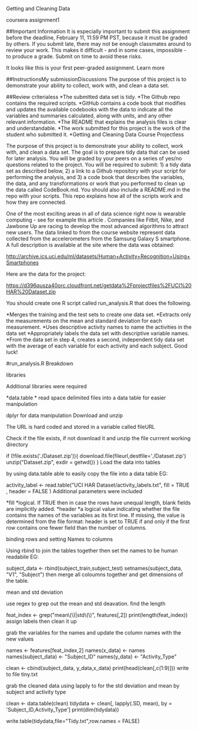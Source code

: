 Getting and Cleaning Data

coursera assignment1

##Important Information It is especially important to submit this assignment before the deadline, February 11, 11:59 PM PST, because it must be graded by others. If you submit late, there may not be enough classmates around to review your work. This makes it difficult - and in some cases, impossible - to produce a grade. Submit on time to avoid these risks.

It looks like this is your first peer-graded assignment. Learn more

##InstructionsMy submissionDiscussions The purpose of this project is to demonstrate your ability to collect, work with, and clean a data set.

##Review criterialess *The submitted data set is tidy. *The Github repo contains the required scripts. *GitHub contains a code book that modifies and updates the available codebooks with the data to indicate all the variables and summaries calculated, along with units, and any other relevant information. *The README that explains the analysis files is clear and understandable. *The work submitted for this project is the work of the student who submitted it. *Getting and Cleaning Data Course Projectless

The purpose of this project is to demonstrate your ability to collect, work with, and clean a data set. The goal is to prepare tidy data that can be used for later analysis. You will be graded by your peers on a series of yes/no questions related to the project. You will be required to submit: 1) a tidy data set as described below, 2) a link to a Github repository with your script for performing the analysis, and 3) a code book that describes the variables, the data, and any transformations or work that you performed to clean up the data called CodeBook.md. You should also include a README.md in the repo with your scripts. This repo explains how all of the scripts work and how they are connected.

One of the most exciting areas in all of data science right now is wearable computing - see for example this article . Companies like Fitbit, Nike, and Jawbone Up are racing to develop the most advanced algorithms to attract new users. The data linked to from the course website represent data collected from the accelerometers from the Samsung Galaxy S smartphone. A full description is available at the site where the data was obtained:

http://archive.ics.uci.edu/ml/datasets/Human+Activity+Recognition+Using+Smartphones

Here are the data for the project:

https://d396qusza40orc.cloudfront.net/getdata%2Fprojectfiles%2FUCI%20HAR%20Dataset.zip

You should create one R script called run_analysis.R that does the following.

*Merges the training and the test sets to create one data set. *Extracts only the measurements on the mean and standard deviation for each measurement. *Uses descriptive activity names to name the activities in the data set *Appropriately labels the data set with descriptive variable names. *From the data set in step 4, creates a second, independent tidy data set with the average of each variable for each activity and each subject. Good luck!

#run_analysis.R Breakdown

libraries

Additional libraries were required

*data.table * read space delimited files into a data table for easier manipulation

dplyr
for data manipulation
Download and unzip

The URL is hard coded and stored in a variable called fileURL

Check if the file exists, if not download it and unzip the file currrent working directory

if (!file.exists('./Dataset.zip')){
download.file(fileurl,destfile='./Dataset.zip')
unzip("Dataset.zip", exdir = getwd())
}
Load the data into tables

by using data.table able to easily copy the file into a data table EG:

activity_label <- read.table("UCI HAR Dataset/activity_labels.txt",  fill = TRUE , header = FALSE )
Additional parameters were included

*fill *logical. If TRUE then in case the rows have unequal length, blank fields are implicitly added. *header *a logical value indicating whether the file contains the names of the variables as its first line. If missing, the value is determined from the file format: header is set to TRUE if and only if the first row contains one fewer field than the number of columns.

binding rows and setting Names to columns

Using rbind to join the tables together then set the names to be human readabile EG:

subject_data <- rbind(subject_train,subject_test)
setnames(subject_data, "V1", "Subject")
then merge all coloumns together and get dimensions of the table.

mean and std deviation

use regex to grep out the mean and std deavation. find the length

feat_index <- grep("mean\\(\\)|std\\(\\)", features[,2])
print(length(feat_index))
assign labels then clean it up

grab the variables for the names and update the column names with the new values

names <- features[feat_index,2]
names(x_data) <- names
names(subject_data) <- "Subject_ID"
names(y_data) <- "Activity_Type"

clean <- cbind(subject_data, y_data,x_data)
print(head(clean[,c(1:9)]))
write to file tiny.txt

grab the cleaned data using lapply to for the std deviation and mean by subject and activity type

clean <- data.table(clean)
tidydata <- clean[, lapply(.SD, mean), by = 'Subject_ID,Activity_Type']
print(dim(tidydata))

write.table(tidydata,file="Tidy.txt",row.names = FALSE)

